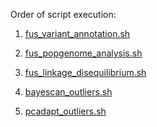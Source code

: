 Order of script execution:

1) [fus_variant_annotation.sh](https://github.com/harrisonlab/popgen/blob/master/summary_stats/fus_variant_annotation.sh)

2) [fus_popgenome_analysis.sh](https://github.com/harrisonlab/popgen/blob/master/summary_stats/fus_popgenome_analysis.sh)

3) [fus_linkage_disequilibrium.sh](https://github.com/harrisonlab/popgen/blob/master/summary_stats/fus_linkage_disequilibrium.sh)

4) [bayescan_outliers.sh](https://github.com/harrisonlab/popgen/blob/master/summary_stats/bayescan_outliers.sh)

5) [pcadapt_outliers.sh](https://github.com/harrisonlab/popgen/blob/master/summary_stats/pcadapt_outliers.sh)
